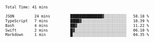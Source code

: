 <!--START_SECTION:waka-->

```txt
Total Time: 41 mins

JSON         24 mins         ██████████████▓░░░░░░░░░░   58.18 %
TypeScript   7 mins          ████▓░░░░░░░░░░░░░░░░░░░░   18.39 %
Bash         4 mins          ██▓░░░░░░░░░░░░░░░░░░░░░░   11.22 %
Swift        2 mins          █▓░░░░░░░░░░░░░░░░░░░░░░░   06.10 %
Markdown     1 min           █░░░░░░░░░░░░░░░░░░░░░░░░   04.35 %
```

<!--END_SECTION:waka-->
